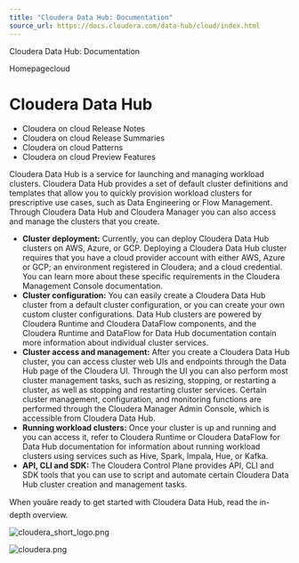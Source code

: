 ```yaml
---
title: "Cloudera Data Hub: Documentation"
source_url: https://docs.cloudera.com/data-hub/cloud/index.html
---
```


Cloudera Data Hub: Documentation




Homepagecloud



# Cloudera Data Hub

* Cloudera on cloud Release Notes
* Cloudera on cloud Release Summaries
* Cloudera on cloud Patterns
* Cloudera on cloud Preview Features

Cloudera Data Hub is a service for launching and managing workload clusters. Cloudera Data
Hub provides a set of default cluster definitions and templates that
allow you to quickly provision workload clusters for prescriptive use
cases, such as Data Engineering or Flow Management. Through Cloudera Data Hub and
Cloudera Manager you can also access and manage the clusters that you
create.



* **Cluster deployment:**
  Currently, you can deploy Cloudera Data Hub clusters on
  AWS,
  Azure,
  or GCP.
  Deploying a Cloudera Data Hub cluster requires that you have a cloud provider
  account with either AWS, Azure or GCP; an environment registered in Cloudera; and
  a cloud credential. You can learn more about these specific requirements
  in the
  Cloudera Management Console documentation.
* **Cluster configuration:**
  You can easily create a Cloudera Data Hub cluster from a
  default cluster configuration,
  or you can create your own custom cluster configurations. Data Hub
  clusters are powered by Cloudera Runtime and Cloudera DataFlow
  components, and the
  Cloudera Runtime
  and
  DataFlow for Data Hub
  documentation contain more information about individual cluster services.
* **Cluster access and management:**
  After you create a Cloudera Data Hub cluster, you can
  access cluster web UIs and endpoints
  through the Data Hub page of the Cloudera UI. Through the UI you can also
  perform most
  cluster management tasks,
  such as resizing, stopping, or restarting a cluster, as well as stopping
  and restarting cluster services. Certain cluster management,
  configuration, and monitoring functions are performed through the
  Cloudera Manager
  Admin Console, which is accessible from Cloudera Data Hub.
* **Running workload clusters:**
  Once your cluster is up and running and you can access it, refer to
  Cloudera Runtime or Cloudera DataFlow for Data Hub documentation for
  information about running workload clusters
  using services such as Hive, Spark, Impala, Hue, or Kafka.
* **API, CLI and SDK:**
  The Cloudera Control Plane provides
  API,
  CLI
  and
  SDK
  tools that you can use to script and automate certain Cloudera Data Hub cluster
  creation and management tasks.

When youâre ready to get started with Cloudera Data Hub, read the
in-depth overview.

![cloudera_short_logo.png](https://docs.cloudera.com/common/img/cloudera_short_logo.png)

![cloudera.png](https://docs.cloudera.com/common/img/cloudera.png)
